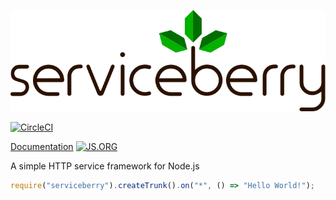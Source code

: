 ![Serviceberry](https://raw.githubusercontent.com/bob-gray/serviceberry/master/website/static/img/serviceberry.svg)

[![CircleCI](https://circleci.com/gh/bob-gray/serviceberry.svg?style=svg)](https://circleci.com/gh/bob-gray/serviceberry)

[Documentation](https://bob-gray.github.io/serviceberry) [![JS.ORG](http://logo.js.org/dark_tiny.png)](https://js.org)

A simple HTTP service framework for Node.js

```javascript
require("serviceberry").createTrunk().on("*", () => "Hello World!");
```